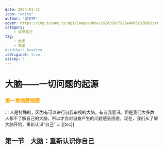 ```yaml
---
date: 2024-01-31
icon: "write"
author: '梁贺祥'
cover: https://img.tucang.cc/api/image/show/162dc86c7925e40d3e32b8b1cc036876
category:
    - 读书笔记
tag:
    - 焦虑
    - 笔记
#sidebar: heading
isOriginal: true
sticky: 5
---
```


# 大脑——一切问题的起源
### <font color='orange'>第一章摘要摘要</font>
:::
人是特殊的，因为有可以进行自我审视的大脑，有自我意识。但是我们大多数人都不了解自己的大脑，所以才会对自身产生的问题感到困惑。现在，我们从了解大脑开始，重新认识“自己”
:::
[[toc]]


## 第一节　大脑：重新认识你自己


<!-- more -->